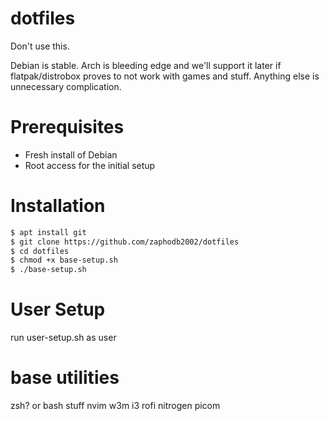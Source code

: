 # dotfiles

Don't use this.

Debian is stable.
Arch is bleeding edge and we'll support it later if flatpak/distrobox proves to not work with games and stuff.
Anything else is unnecessary complication.

# Prerequisites
 - Fresh install of Debian
 - Root access for the initial setup

# Installation
```sh
$ apt install git
$ git clone https://github.com/zaphodb2002/dotfiles
$ cd dotfiles
$ chmod +x base-setup.sh
$ ./base-setup.sh
```

# User Setup
run user-setup.sh as user

# base utilities
zsh? or bash stuff
nvim
w3m
i3
rofi
nitrogen
picom

